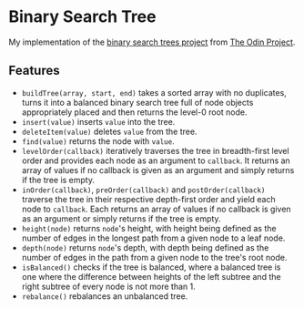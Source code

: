 # Binary Search Tree

My implementation of the [binary search trees project](https://www.theodinproject.com/lessons/javascript-binary-search-trees) from [The Odin Project](https://www.theodinproject.com/).

## Features

-   `buildTree(array, start, end)` takes a sorted array with no duplicates, turns it into a balanced binary search tree full of node objects appropriately placed and then returns the level-0 root node.
-   `insert(value)` inserts `value` into the tree.
-   `deleteItem(value)` deletes `value` from the tree.
-   `find(value)` returns the node with `value`.
-   `levelOrder(callback)` iteratively traverses the tree in breadth-first level order and provides each node as an argument to `callback`. It returns an array of values if no callback is given as an argument and simply returns if the tree is empty.
-   `inOrder(callback)`, `preOrder(callback)` and `postOrder(callback)` traverse the tree in their respective depth-first order and yield each node to `callback`. Each returns an array of values if no callback is given as an argument or simply returns if the tree is empty.
-   `height(node)` returns `node`'s height, with height being defined as the number of edges in the longest path from a given node to a leaf node.
-   `depth(node)` returns `node`'s depth, with depth being defined as the number of edges in the path from a given node to the tree's root node.
-   `isBalanced()` checks if the tree is balanced, where a balanced tree is one where the difference between heights of the left subtree and the right subtree of every node is not more than 1.
-   `rebalance()` rebalances an unbalanced tree.
